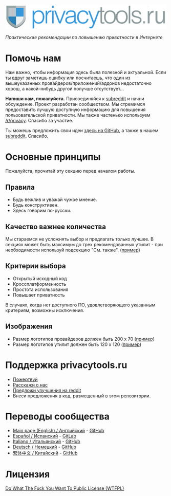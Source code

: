 [![privacytools](https://github.com/c0rdis/privacytools.ru/blob/master/img/layout/logo.png)](https://www.privacytools.ru/)

_Практические рекомендации по повышению приватности в Интернете_

# Помочь нам

Нам важно, чтобы информация здесь была полезной и актуальной. Если ты вдруг заметишь ошибку или посчитаешь, что один из вышеуказанных провайдеров/приложений/аддонов недостаточно хорош, а какой-нибудь другой получше отсутствует...


**Напиши нам, пожалуйста.** Присоединяйся к [subreddit](https://www.reddit.com/r/privacytoolsIO/) и начни обсуждение. Проект разработан сообществом. Мы стремимся предоставить лучшую доступную информацию для повышения пользовательской приватности. Мы также частенько используем [/r/privacy](https://www.reddit.com/r/privacy). Спасибо за участие.

Ты можешь предложить свои идеи [здесь на GitHub](https://github.com/c0rdis/privacytools.ru/issues), а также в нашем [subreddit](https://www.reddit.com/r/privacytoolsIO/). Спасибо.


# Основные принципы
Пожалуйста, прочитай эту секцию перед началом работы.

## Правила

- Будь вежлив и уважай чужое мнение.
- Будь конструктивен.
- Здесь говорим по-русски.

## Качество важнее количества

Мы стараемся не усложнять выбор и предлагать только лучшее. В секциях может быть максимум до трех
рекомендованных утилит - при необходимости используй подсекцию "См. также".  ([пример](https://privacytools.ru/#im))

## Критерии выбора

- Открытый исходный код
- Кроссплатформенность
- Простота использования
- Повышает приватность

В случаях, когда нет доступного ПО, удовлетворяющего указанным критериям, возможны исключения.

## Изображения

- Размер логотипов провайдеров должен быть 200 x 70 ([пример](https://github.com/c0rdis/privacytools.ru/blob/master/img/provider/AirVPN.gif))
- Размер логотипов утилит должен быть 120 x 120 ([пример](https://github.com/c0rdis/privacytools.ru/blob/master/img/tools/ChatSecure.png))

# Поддержка privacytools.ru

- [Пожертвуй](https://privacytools.ru/donate.html)
- [Расскажи о нас](https://privacytools.ru/#participate)
- [Предложи улучшения на reddit](https://www.reddit.com/r/privacytoolsIO/)
- Внеси предложения в код, размещенный в этом репозитории.

# Переводы сообщества
- [Main page (English) / Английский](https://privacytools.io) - [GitHub](https://github.com/privacytoolsIO/privacytools.io)
- [Español / Испанский](https://victorhck.gitlab.ru/privacytools-es/) - [GitLab](https://gitlab.com/victorhck/privacytools-es)
- [Italiano / Итальянский](https://strappazzon.github.io/privacytools-it/) - [GitHub](https://github.com/Strappazzon/privacytools-it)
- [Deutsch / Немецкий](https://privacytools.it-sec.rocks/) - [GitHub](https://github.com/Anon215/privacytools.it-sec.rocks)
- [繁体中文 / Китайский](https://github.com/twngo/privacytools-zh) - [GitHub](https://github.com/twngo/privacytools-zh)

# Лицензия
[Do What The Fuck You Want To Public License (WTFPL)](https://github.com/c0rdis/privacytools.ru/blob/master/LICENSE.txt)
